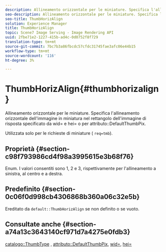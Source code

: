 ```yaml
---
description: Allineamento orizzontale per le miniature. Specifica l'allineamento orizzontale dell'immagine in miniatura nel rettangolo dell'immagine di risposta specificato da wid= e hei= oppure dall'attributo DefaultThumbPix.
seo-description: Allineamento orizzontale per le miniature. Specifica l'allineamento orizzontale dell'immagine in miniatura nel rettangolo dell'immagine di risposta specificato da wid= e hei= oppure dall'attributo DefaultThumbPix.
seo-title: ThumbHorizAlign
solution: Experience Manager
title: ThumbHorizAlign
topic: Scene7 Image Serving - Image Rendering API
uuid: 2fbe71e2-1227-415b-ad4c-0d0752f8f729
translation-type: tm+mt
source-git-commit: 7bc7b3a86fbcdc57cfdc31745fae3afc06e44b15
workflow-type: tm+mt
source-wordcount: '116'
ht-degree: 3%

---
```



# ThumbHorizAlign{#thumbhorizalign}

Allineamento orizzontale per le miniature. Specifica l&#39;allineamento orizzontale dell&#39;immagine in miniatura nel rettangolo dell&#39;immagine di risposta specificato da wid= e hei= o per attributo::DefaultThumbPix.

Utilizzata solo per le richieste di miniature ( `req=tmb`).

## Proprietà {#section-c98f793986cd4f98a3995615e3b68f76}

Enum. I valori consentiti sono 1, 2 e 3, rispettivamente per l&#39;allineamento a sinistra, al centro e a destra.

## Predefinito {#section-0c06f0d998cb4306868b360a06c32e5b}

Ereditato da `default::ThumbHorizAlign` se non definito o se vuoto.

## Consultate anche {#section-a74a13c3643140cf971d7a4275e0fdb3}

[catalogo::ThumbType](../../../../../is-api/image-catalog/image-serving-api-ref/c-image-catalog-reference/c-image-svg-data-reference/c-image-data-reference/r-thumbtype-cat.md#reference-41149ddffc8749cba2f8d9c8e2611e03) ,  [attributo::DefaultThumbPix](../../../../../is-api/image-catalog/image-serving-api-ref/c-image-catalog-reference/c-attributes-reference/r-defaultthumbpix.md#reference-cf52bb74bed2466e8bc8adb0cacd6141),  [wid=](../../../../../is-api/http-ref/image-serving-api-ref/c-http-protocol-reference/c-command-reference/r-is-http-wid.md#reference-bfeadcb67bf4485f851eb21345527e47),  [hei=](../../../../../is-api/http-ref/image-serving-api-ref/c-http-protocol-reference/c-command-reference/r-is-http-hei.md#reference-6d6f556ccc0e4b98a815e8a5c1944a96)
